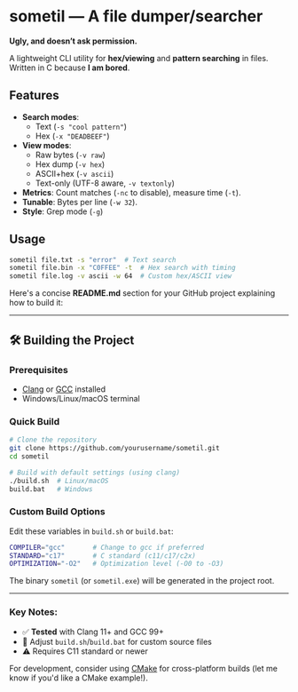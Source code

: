 # sometil — A file dumper/searcher  

**Ugly, and doesn’t ask permission.**  

A lightweight CLI utility for **hex/viewing** and **pattern searching** in files.  
Written in C because **I am bored**. 

## Features  
- **Search modes**:  
  - Text (`-s "cool pattern"`)  
  - Hex (`-x "DEADBEEF"`)  
- **View modes**:  
  - Raw bytes (`-v raw`)  
  - Hex dump (`-v hex`)  
  - ASCII+hex (`-v ascii`)  
  - Text-only (UTF-8 aware, `-v textonly`)  
- **Metrics**: Count matches (`-nc` to disable), measure time (`-t`).  
- **Tunable**: Bytes per line (`-w 32`).  
- **Style**: Grep mode (`-g`)

## Usage  
```sh
sometil file.txt -s "error"  # Text search  
sometil file.bin -x "C0FFEE" -t  # Hex search with timing  
sometil file.log -v ascii -w 64  # Custom hex/ASCII view 
```

Here's a concise **README.md** section for your GitHub project explaining how to build it:

---

## 🛠 Building the Project

### Prerequisites
- [Clang](https://clang.llvm.org/) or [GCC](https://gcc.gnu.org/) installed
- Windows/Linux/macOS terminal

### Quick Build
```bash
# Clone the repository
git clone https://github.com/yourusername/sometil.git
cd sometil

# Build with default settings (using clang)
./build.sh  # Linux/macOS
build.bat   # Windows
```

### Custom Build Options
Edit these variables in `build.sh` or `build.bat`:
```bash
COMPILER="gcc"       # Change to gcc if preferred
STANDARD="c17"       # C standard (c11/c17/c2x)
OPTIMIZATION="-O2"   # Optimization level (-O0 to -O3)
```
The binary `sometil` (or `sometil.exe`) will be generated in the project root.

---

### Key Notes:
- ✅ **Tested** with Clang 11+ and GCC 99+
- 🔧 Adjust `build.sh`/`build.bat` for custom source files
- ⚠️ Requires C11 standard or newer

For development, consider using [CMake](https://cmake.org/) for cross-platform builds (let me know if you'd like a CMake example!).